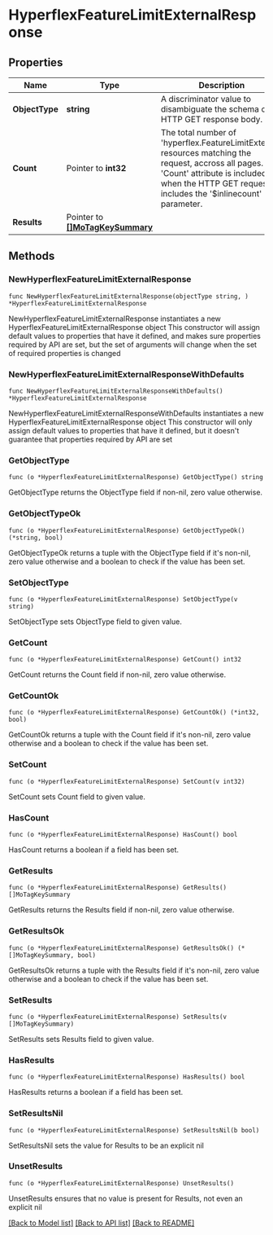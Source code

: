 # HyperflexFeatureLimitExternalResponse

## Properties

Name | Type | Description | Notes
------------ | ------------- | ------------- | -------------
**ObjectType** | **string** | A discriminator value to disambiguate the schema of a HTTP GET response body. | 
**Count** | Pointer to **int32** | The total number of &#39;hyperflex.FeatureLimitExternal&#39; resources matching the request, accross all pages. The &#39;Count&#39; attribute is included when the HTTP GET request includes the &#39;$inlinecount&#39; parameter. | [optional] 
**Results** | Pointer to [**[]MoTagKeySummary**](MoTagKeySummary.md) |  | [optional] 

## Methods

### NewHyperflexFeatureLimitExternalResponse

`func NewHyperflexFeatureLimitExternalResponse(objectType string, ) *HyperflexFeatureLimitExternalResponse`

NewHyperflexFeatureLimitExternalResponse instantiates a new HyperflexFeatureLimitExternalResponse object
This constructor will assign default values to properties that have it defined,
and makes sure properties required by API are set, but the set of arguments
will change when the set of required properties is changed

### NewHyperflexFeatureLimitExternalResponseWithDefaults

`func NewHyperflexFeatureLimitExternalResponseWithDefaults() *HyperflexFeatureLimitExternalResponse`

NewHyperflexFeatureLimitExternalResponseWithDefaults instantiates a new HyperflexFeatureLimitExternalResponse object
This constructor will only assign default values to properties that have it defined,
but it doesn't guarantee that properties required by API are set

### GetObjectType

`func (o *HyperflexFeatureLimitExternalResponse) GetObjectType() string`

GetObjectType returns the ObjectType field if non-nil, zero value otherwise.

### GetObjectTypeOk

`func (o *HyperflexFeatureLimitExternalResponse) GetObjectTypeOk() (*string, bool)`

GetObjectTypeOk returns a tuple with the ObjectType field if it's non-nil, zero value otherwise
and a boolean to check if the value has been set.

### SetObjectType

`func (o *HyperflexFeatureLimitExternalResponse) SetObjectType(v string)`

SetObjectType sets ObjectType field to given value.


### GetCount

`func (o *HyperflexFeatureLimitExternalResponse) GetCount() int32`

GetCount returns the Count field if non-nil, zero value otherwise.

### GetCountOk

`func (o *HyperflexFeatureLimitExternalResponse) GetCountOk() (*int32, bool)`

GetCountOk returns a tuple with the Count field if it's non-nil, zero value otherwise
and a boolean to check if the value has been set.

### SetCount

`func (o *HyperflexFeatureLimitExternalResponse) SetCount(v int32)`

SetCount sets Count field to given value.

### HasCount

`func (o *HyperflexFeatureLimitExternalResponse) HasCount() bool`

HasCount returns a boolean if a field has been set.

### GetResults

`func (o *HyperflexFeatureLimitExternalResponse) GetResults() []MoTagKeySummary`

GetResults returns the Results field if non-nil, zero value otherwise.

### GetResultsOk

`func (o *HyperflexFeatureLimitExternalResponse) GetResultsOk() (*[]MoTagKeySummary, bool)`

GetResultsOk returns a tuple with the Results field if it's non-nil, zero value otherwise
and a boolean to check if the value has been set.

### SetResults

`func (o *HyperflexFeatureLimitExternalResponse) SetResults(v []MoTagKeySummary)`

SetResults sets Results field to given value.

### HasResults

`func (o *HyperflexFeatureLimitExternalResponse) HasResults() bool`

HasResults returns a boolean if a field has been set.

### SetResultsNil

`func (o *HyperflexFeatureLimitExternalResponse) SetResultsNil(b bool)`

 SetResultsNil sets the value for Results to be an explicit nil

### UnsetResults
`func (o *HyperflexFeatureLimitExternalResponse) UnsetResults()`

UnsetResults ensures that no value is present for Results, not even an explicit nil

[[Back to Model list]](../README.md#documentation-for-models) [[Back to API list]](../README.md#documentation-for-api-endpoints) [[Back to README]](../README.md)


